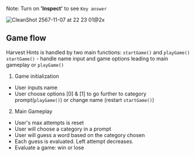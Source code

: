 Note: Turn on **'Inspect'** to see `Key answer`

![CleanShot 2567-11-07 at 22 23 01@2x](https://github.com/user-attachments/assets/ccff3814-92d6-4e68-b62e-ae0c255d9814)

## Game flow
Harvest Hints is handled by two main functions: `startGame()` and `playGame()`
`startGame()` - handle name input and game options leading to main gameplay or `playGame()`
1. Game initialization
- User inputs name
- User choose options [0] & [1] to go further to category prompt(`playGame()`) or change name (restart `startGame()`)
2. Main Gameplay
- User's max attempts is reset
- User will choose a category in a prompt
- User will guess a word based on the category chosen
- Each guess is evaluated. Left attempt decreases.
- Evaluate a game: win or lose
